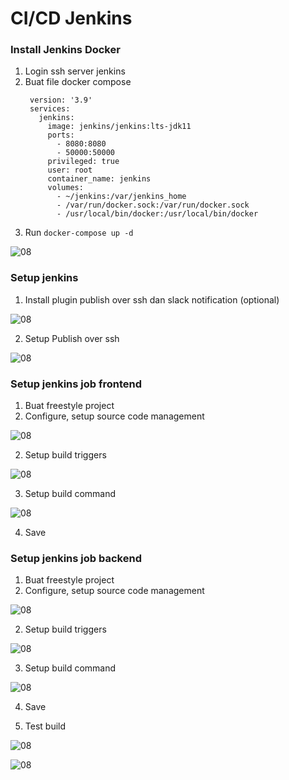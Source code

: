 # CI/CD Jenkins

### Install Jenkins Docker
1. Login ssh server jenkins
2. Buat file docker compose
   ```
    version: '3.9'
    services:
      jenkins:
        image: jenkins/jenkins:lts-jdk11
        ports:
          - 8080:8080
          - 50000:50000
        privileged: true
        user: root
        container_name: jenkins
        volumes:
          - ~/jenkins:/var/jenkins_home
          - /var/run/docker.sock:/var/run/docker.sock
          - /usr/local/bin/docker:/usr/local/bin/docker
   ```
3. Run ``docker-compose up -d``

![08](screenshot/gambar0.jpg) <br />

### Setup jenkins
1. Install plugin publish over ssh dan slack notification (optional)

![08](screenshot/gambar2.jpg) <br />

2. Setup Publish over ssh

![08](screenshot/gambar2a.jpg) <br />

### Setup jenkins job frontend
1. Buat freestyle project
2. Configure, setup source code management

![08](screenshot/gambar3.jpg) <br />

2. Setup build triggers

![08](screenshot/gambar3a.jpg) <br />

3. Setup build command 

![08](screenshot/gambar3b.jpg) <br />

4. Save

### Setup jenkins job backend
1. Buat freestyle project
2. Configure, setup source code management

![08](screenshot/gambar4.jpg) <br />

2. Setup build triggers

![08](screenshot/gambar3a.jpg) <br />

3. Setup build command 

![08](screenshot/gambar4a.jpg) <br />

4. Save

5. Test build

![08](screenshot/gambar5.jpg) <br />


![08](screenshot/gambar5a.jpg) <br />



